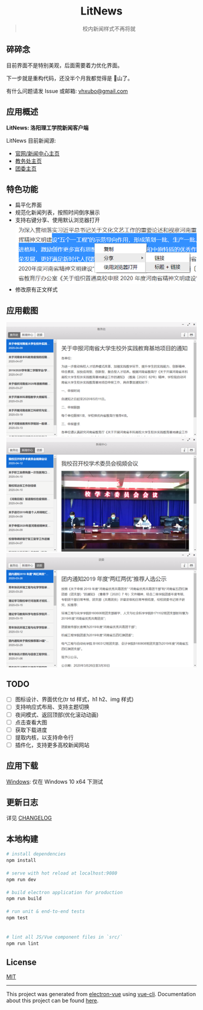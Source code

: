 <div align="center">
<h1>LitNews</h1>
<blockquote>校内新闻样式不再将就</blockquote>
</div>

## 碎碎念

目前界面不是特别美观，后面需要着力优化界面。

下一步就是重构代码，还没半个月我都觉得是 :shit:山了。

有什么问题请发 Issue 或邮箱: vhxubo@gmail.com

## 应用概述

**LitNews: 洛阳理工学院新闻客户端**

LitNews 目前新闻源:

- [官网/新闻中心主页](https://www.lit.edu.cn)
- [教务处主页](https://www.lit.edu.cn/jwc)
- [团委主页](https://www.lit.edu.cn/tw)

## 特色功能

- 扁平化界面
- 规范化新闻列表，按照时间倒序展示
- 支持右键分享、使用默认浏览器打开
  ![右键菜单](public/images/menu.png)
- 修改原有正文样式

## 应用截图

![教务处](public/images/jwc.png)
![新闻中心](public/images/xwzx.png)
![团委](public/images/tw.png)

## TODO

- [ ] 图标设计、界面优化(tr td 样式，h1 h2、img 样式)
- [ ] 支持响应式布局、支持主题切换
- [ ] 夜间模式、返回顶部(优化滚动动画)
- [ ] 点击查看大图
- [ ] 获取下载进度
- [ ] 提取内核，以支持命令行
- [ ] 插件化，支持更多高校新闻网站

## 应用下载

[Windows](https://github.com/vhxubo/lit-news/releases): 仅在 Windows 10 x64 下测试

## 更新日志

详见 [CHANGELOG](CHANGELOG.md)

## 本地构建

```bash
# install dependencies
npm install

# serve with hot reload at localhost:9080
npm run dev

# build electron application for production
npm run build

# run unit & end-to-end tests
npm test


# lint all JS/Vue component files in `src/`
npm run lint

```

## License

[MIT](https://github.com/vhxubo/lit-news/blob/master/LICENSE)

---

This project was generated from [electron-vue](https://github.com/SimulatedGREG/electron-vue) using [vue-cli](https://github.com/vuejs/vue-cli). Documentation about this project can be found [here](https://simulatedgreg.gitbooks.io/electron-vue/content/index.html).
